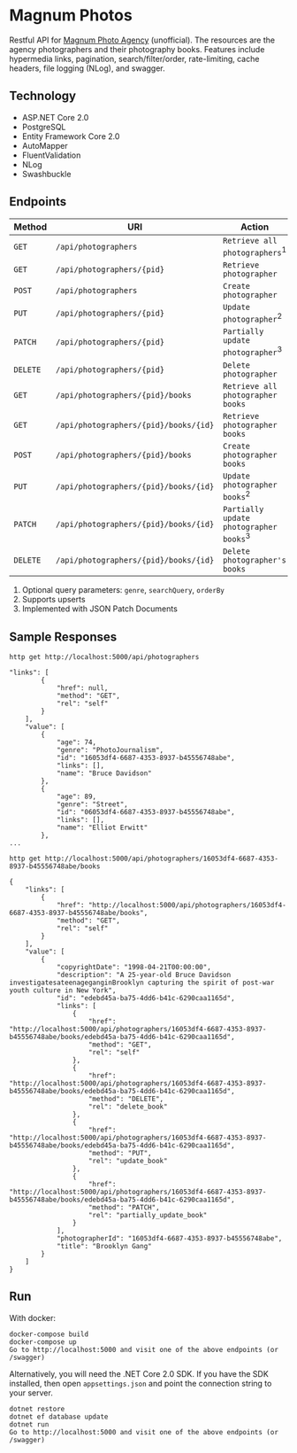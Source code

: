 # Magnum Photos

Restful API for [Magnum Photo Agency](https://www.magnumphotos.com/)
(unofficial). The resources are the agency photographers and their photography
books. Features include hypermedia links, pagination, search/filter/order,
rate-limiting, cache headers, file logging (NLog), and swagger. 

Technology
----------
* ASP.NET Core 2.0
* PostgreSQL
* Entity Framework Core 2.0 
* AutoMapper
* FluentValidation
* NLog
* Swashbuckle

Endpoints
---------

| Method     | URI                                    | Action                                       |
|------------|----------------------------------------|----------------------------------------------|
| `GET`      | `/api/photographers`                   | `Retrieve all photographers`<sup>1</sup>     |
| `GET`      | `/api/photographers/{pid}`             | `Retrieve photographer`                      |
| `POST`     | `/api/photographers`                   | `Create photographer`                        |
| `PUT`      | `/api/photographers/{pid}`             | `Update photographer`<sup>2</sup>            |
| `PATCH`    | `/api/photographers/{pid}`             | `Partially update photographer`<sup>3</sup>  |
| `DELETE`   | `/api/photographers/{pid}`             | `Delete photographer`                        |
| `GET`      | `/api/photographers/{pid}/books`       | `Retrieve all photographer books`            |
| `GET`      | `/api/photographers/{pid}/books/{id}`  | `Retrieve photographer books`                |
| `POST`     | `/api/photographers/{pid}/books`       | `Create photographer books`                  |
| `PUT`      | `/api/photographers/{pid}/books/{id}`  | `Update photographer books`<sup>2</sup>      |
| `PATCH`    | `/api/photographers/{pid}/books/{id}`  | `Partially update photographer books`<sup>3</sup> |
| `DELETE`   | `/api/photographers/{pid}/books/{id}`  | `Delete photographer's books`                |

1. Optional query parameters: `genre`, `searchQuery`, `orderBy`
2. Supports upserts
3. Implemented with JSON Patch Documents

Sample Responses
---------------

`http get http://localhost:5000/api/photographers`

```
"links": [
        {
            "href": null, 
            "method": "GET", 
            "rel": "self"
        }
    ], 
    "value": [
        {
            "age": 74, 
            "genre": "PhotoJournalism", 
            "id": "16053df4-6687-4353-8937-b45556748abe", 
            "links": [], 
            "name": "Bruce Davidson"
        }, 
        {
            "age": 89, 
            "genre": "Street", 
            "id": "06053df4-6687-4353-8937-b45556748abe", 
            "links": [], 
            "name": "Elliot Erwitt"
        }, 
...
```

`http get http://localhost:5000/api/photographers/16053df4-6687-4353-8937-b45556748abe/books`
```
{
    "links": [
        {
            "href": "http://localhost:5000/api/photographers/16053df4-6687-4353-8937-b45556748abe/books", 
            "method": "GET", 
            "rel": "self"
        }
    ], 
    "value": [
        {
            "copyrightDate": "1998-04-21T00:00:00", 
            "description": "A 25-year-old Bruce Davidson investigatesateenageganginBrooklyn capturing the spirit of post-war youth culture in New York", 
            "id": "edebd45a-ba75-4dd6-b41c-6290caa1165d", 
            "links": [
                {
                    "href": "http://localhost:5000/api/photographers/16053df4-6687-4353-8937-b45556748abe/books/edebd45a-ba75-4dd6-b41c-6290caa1165d", 
                    "method": "GET", 
                    "rel": "self"
                }, 
                {
                    "href": "http://localhost:5000/api/photographers/16053df4-6687-4353-8937-b45556748abe/books/edebd45a-ba75-4dd6-b41c-6290caa1165d", 
                    "method": "DELETE", 
                    "rel": "delete_book"
                }, 
                {
                    "href": "http://localhost:5000/api/photographers/16053df4-6687-4353-8937-b45556748abe/books/edebd45a-ba75-4dd6-b41c-6290caa1165d", 
                    "method": "PUT", 
                    "rel": "update_book"
                }, 
                {
                    "href": "http://localhost:5000/api/photographers/16053df4-6687-4353-8937-b45556748abe/books/edebd45a-ba75-4dd6-b41c-6290caa1165d", 
                    "method": "PATCH", 
                    "rel": "partially_update_book"
                }
            ], 
            "photographerId": "16053df4-6687-4353-8937-b45556748abe", 
            "title": "Brooklyn Gang"
        }
    ]
}
```
Run
---

With docker:
```
docker-compose build
docker-compose up
Go to http://localhost:5000 and visit one of the above endpoints (or /swagger)
```

Alternatively, you will need the .NET Core 2.0 SDK. If you have the SDK installed,
then open `appsettings.json` and point the connection string to your server.
```
dotnet restore
dotnet ef database update
dotnet run
Go to http://localhost:5000 and visit one of the above endpoints (or /swagger)
```
